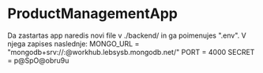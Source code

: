 # ProductManagementApp

Da zastartas app naredis novi file v ./backend/ in ga poimenujes ".env".
V njega zapises naslednje: 
MONGO_URL = "mongodb+srv://<username>:<password>@workhub.lebsysb.mongodb.net/"
PORT = 4000
SECRET = p@SpO@obru9u

